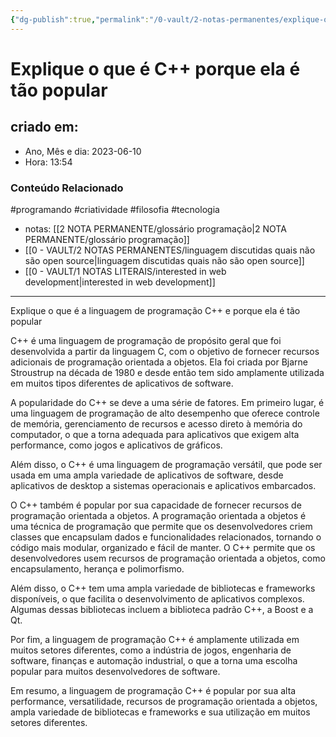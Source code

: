 ```yaml
---
{"dg-publish":true,"permalink":"/0-vault/2-notas-permanentes/explique-o-que-e-c-porque-ela-e-tao-popular/","tags":["permanente","programando","criatividade","filosofia","tecnologia"],"dgHomeLink":true,"dgShowLocalGraph":true,"dgShowFileTree":true,"dgEnableSearch":true}
---
```


# Explique o que é C++ porque ela é tão popular

## criado em: 
-  Ano, Mês e dia: 2023-06-10
- Hora: 13:54

### Conteúdo Relacionado

#programando #criatividade #filosofia #tecnologia 
- notas: [[2 NOTA PERMANENTE/glossário programação\|2 NOTA PERMANENTE/glossário programação]]
- [[0 - VAULT/2 NOTAS PERMANENTES/linguagem discutidas quais não são open source\|linguagem discutidas quais não são open source]]
- [[0 - VAULT/1 NOTAS LITERAIS/interested in web development\|interested in web development]]

---

Explique o que é a linguagem de programação C++ e porque ela é tão popular

C++ é uma linguagem de programação de propósito geral que foi desenvolvida a partir da linguagem C, com o objetivo de fornecer recursos adicionais de programação orientada a objetos. Ela foi criada por Bjarne Stroustrup na década de 1980 e desde então tem sido amplamente utilizada em muitos tipos diferentes de aplicativos de software.

A popularidade do C++ se deve a uma série de fatores. Em primeiro lugar, é uma linguagem de programação de alto desempenho que oferece controle de memória, gerenciamento de recursos e acesso direto à memória do computador, o que a torna adequada para aplicativos que exigem alta performance, como jogos e aplicativos de gráficos.

Além disso, o C++ é uma linguagem de programação versátil, que pode ser usada em uma ampla variedade de aplicativos de software, desde aplicativos de desktop a sistemas operacionais e aplicativos embarcados.

O C++ também é popular por sua capacidade de fornecer recursos de programação orientada a objetos. A programação orientada a objetos é uma técnica de programação que permite que os desenvolvedores criem classes que encapsulam dados e funcionalidades relacionados, tornando o código mais modular, organizado e fácil de manter. O C++ permite que os desenvolvedores usem recursos de programação orientada a objetos, como encapsulamento, herança e polimorfismo.

Além disso, o C++ tem uma ampla variedade de bibliotecas e frameworks disponíveis, o que facilita o desenvolvimento de aplicativos complexos. Algumas dessas bibliotecas incluem a biblioteca padrão C++, a Boost e a Qt.

Por fim, a linguagem de programação C++ é amplamente utilizada em muitos setores diferentes, como a indústria de jogos, engenharia de software, finanças e automação industrial, o que a torna uma escolha popular para muitos desenvolvedores de software.

Em resumo, a linguagem de programação C++ é popular por sua alta performance, versatilidade, recursos de programação orientada a objetos, ampla variedade de bibliotecas e frameworks e sua utilização em muitos setores diferentes.